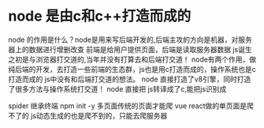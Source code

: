 # node 是由c和c++打造而成的
node 的作用是什么？node是用来写后端开发的,后端主攻的方向是机器，对服务器上的数据进行增删改查
前端是给用户提供页面，后端是读取服务器数据
js诞生之初是与浏览器打交道的,当年并没有打算去和后端打交道！
node有两个作用，做纯后端的开发，去打造一些前端的生态群，js也是用c打造而成的，操作系统也是c打造而成的
js中没有和后端打交道的想法。
node 直接打造了v8引擎，同时打造了很多方法与操作系统打交道！
node 直接把 js转译成了c,能把js识别成

spider 继承终端 npm init -y
多页面传统的页面才能爬
vue react做的单页面是爬不了的
js动态生成的也是爬不到的，只能去爬服务器